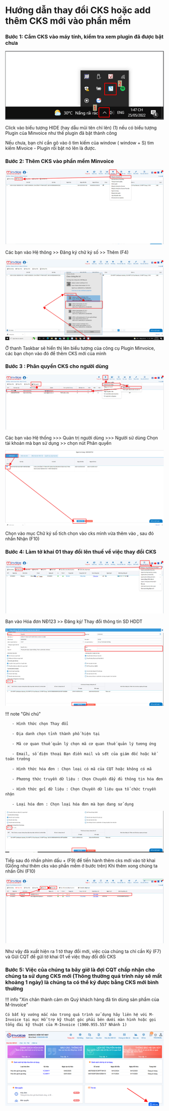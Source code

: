 # **Hướng dẫn thay đổi CKS hoặc add thêm CKS mới vào phần mềm**

### Bước 1: Cắm CKS vào máy tính, kiểm tra xem plugin đã được bật chưa

[![Hình 1]][Hình 1]

[Hình 1]: ../../assets/images/invoice1/1.0_addCKS_1.jpg

Click vào biểu tượng HIDE (hay dẫu mũi tên chỉ lên) (1) nếu có biểu tượng Plugin của Minvoice như thế plugin đã bật thành công

Nếu chưa, bạn chỉ cần gõ vào ô tìm kiếm của window ( window + S) tìm kiếm Mivoice - Plugin rồi bật nó lên là được.

### Bước 2: Thêm CKS vào phần mềm Minvoice

[![Hình 2]][Hình 2]

[Hình 2]: ../../assets/images/invoice1/1.0_addCKS_2.jpg

Các bạn vào Hệ thông >> Đăng ký chữ ký số >> Thêm (F4)

[![Hình 3]][Hình 3]

[Hình 3]: ../../assets/images/invoice1/1.0_addCKS_3.jpg

Ở thanh Taskbar sẽ hiển thị lên biểu tượng của công cụ Plugin Minvoice, các bạn chọn vào đó để thêm CKS mới của mình

### Bước 3 : Phân quyền CKS cho người dùng

[![Hình 4]][Hình 4]

[Hình 4]: ../../assets/images/invoice1/1.0_addCKS_4.jpg

Các bạn vào Hệ thống >>> Quản trị người dùng >>> Người sử dùng
Chọn tài khoản mà bạn sử dụng >> chọn nút Phân quyền

[![Hình 5]][Hình 5]

[Hình 5]: ../../assets/images/invoice1/1.0_addCKS_5.jpg

Chọn vào mục Chữ ký số tích chọn vào cks mình vừa thêm vào , sau đó nhấn Nhận (F10)

### Bước 4: Làm tờ khai 01 thay đổi lên thuế về việc thay đổi CKS

[![Hình 6]][Hình 6]

[Hình 6]: ../../assets/images/invoice1/1.0_addCKS_6.jpg

Bạn vào Hóa đơn NĐ123 >> Đăng ký/ Thay đổi thông tin SD HDDT

[![Hình 7]][Hình 7]

[Hình 7]: ../../assets/images/invoice1/1.0_addCKS_7.jpg

!!! note "Ghi chú"

       - Hình thức chọn Thay đổi

       - Địa danh chọn tỉnh thành phố hiện tại

       - Mã cơ quan thuế quản lý chọn mã cơ quan thuế quản lý tương ứng

       - Email, số điện thoại Bạn điền mail và sđt của giám đốc hoặc kế toán trưởng

       - Hình thức hóa đơn : Chọn loại có mã của CQT hoặc không có mã

       - Phương thức truyền dữ liệu : Chọn Chuyền đẩy đủ thông tin hóa đơn

       - Hình thức gửi dữ liệu : Chọn Chuyền dữ liệu qua tổ chức truyền nhận

       - Loại hóa đơn : Chọn loại hóa đơn mà bạn đang sử dụng

[![Hình 8]][Hình 8]

[Hình 8]: ../../assets/images/invoice1/1.0_addCKS_8.jpg

Tiếp sau đó nhấn phím dấu + (F9) để tiến hành thêm cks mới vào tờ khai (Giống như thêm cks vào phần mềm ở bước trên)
Khi thêm xong chúng ta nhấn Ghi (F10)

[![Hình 9]][Hình 9]

[Hình 9]: ../../assets/images/invoice1/1.0_addCKS_9.jpg

Như vậy đã xuất hiện ra 1 tờ thay đổi mới, việc của chúng ta chỉ cần Ký (F7) và Gửi CQT để gửi tờ khai 01 về việc thay đổi đổi CKS

### Bước 5: Việc của chúng ta bây giờ là đợi CQT chấp nhận cho chúng ta sử dụng CKS mới (Thông thường quá trình này sẽ mất khoảng 1 ngày) là chúng ta có thể ký được bằng CKS mới bình thường

!!! info "Xin chân thành cảm ơn Quý khách hàng đã tin dùng sản phẩm của M-Invoice"

    Có bất kỳ vướng mắc nào trong quá trình sử dụng hãy liên hệ với M-Invoice tại mục Hỗ trợ kỹ thuật góc phải bên dưới màn hình hoặc gọi tổng đài kỹ thuật của M-Invoice (1900.955.557 Nhánh 1)

![Hình 5](../../assets/images/invoice1/1.0_suaTienBangTay_5.png)
